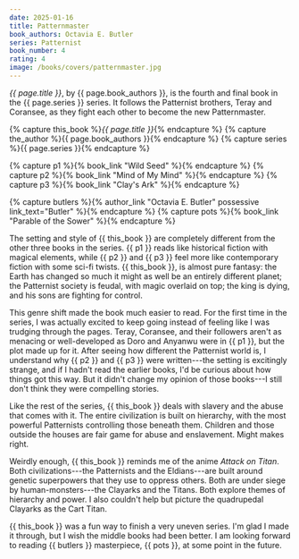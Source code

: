 ```yaml
---
date: 2025-01-16
title: Patternmaster
book_authors: Octavia E. Butler
series: Patternist
book_number: 4
rating: 4
image: /books/covers/patternmaster.jpg
---
```


<cite class="book-title">{{ page.title }}</cite>, by <span
class="author-name">{{ page.book_authors }}</span>, is the fourth and final
book in the <span class="book-series">{{ page.series }}</span> series. It
follows the Patternist brothers, Teray and Coransee, as they fight each other
to become the new Patternmaster.

{% capture this_book %}<cite class="book-title">{{ page.title }}</cite>{% endcapture %}
{% capture the_author %}<span class="author-name">{{ page.book_authors }}</span>{% endcapture %}
{% capture series %}<span class="book-series">{{ page.series }}</span>{% endcapture %}

{% capture p1 %}{% book_link "Wild Seed" %}{% endcapture %}
{% capture p2 %}{% book_link "Mind of My Mind" %}{% endcapture %}
{% capture p3 %}{% book_link "Clay's Ark" %}{% endcapture %}

{% capture butlers %}{% author_link "Octavia E. Butler" possessive link_text="Butler" %}{% endcapture %}
{% capture pots %}{% book_link "Parable of the Sower" %}{% endcapture %}

The setting and style of {{ this_book }} are completely different from the
other three books in the series. {{ p1 }} reads like historical fiction with
magical elements, while {{ p2 }} and {{ p3 }} feel more like contemporary
fiction with some sci-fi twists. {{ this_book }}, is almost pure fantasy: the
Earth has changed so much it might as well be an entirely different planet;
the Patternist society is feudal, with magic overlaid on top; the king is
dying, and his sons are fighting for control.

This genre shift made the book much easier to read. For the first time in the
series, I was actually excited to keep going instead of feeling like I was
trudging through the pages. Teray, Coransee, and their followers aren't as
menacing or well-developed as Doro and Anyanwu were in {{ p1 }}, but the plot
made up for it. After seeing how different the Patternist world is, I
understand why {{ p2 }} and {{ p3 }} were written---the setting is excitingly
strange, and if I hadn't read the earlier books, I'd be curious about how
things got this way. But it didn't change my opinion of those books---I still
don't think they were compelling stories.

Like the rest of the series, {{ this_book }} deals with slavery and the abuse
that comes with it. The entire civilization is built on hierarchy, with the
most powerful Patternists controlling those beneath them. Children and those
outside the houses are fair game for abuse and enslavement. Might makes right.

Weirdly enough, {{ this_book }} reminds me of the anime <cite
class="tv-show-title">Attack on Titan</cite>. Both civilizations---the
Patternists and the Eldians---are built around genetic superpowers that they
use to oppress others. Both are under siege by human-monsters---the Clayarks
and the Titans. Both explore themes of hierarchy and power. I also couldn't
help but picture the quadrupedal Clayarks as the Cart Titan.

{{ this_book }} was a fun way to finish a very uneven series. I'm glad I made
it through, but I wish the middle books had been better. I am looking forward
to reading {{ butlers }} masterpiece, {{ pots }}, at some point in the future.
